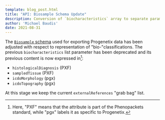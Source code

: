 ```yaml
---
template: blog_post.html
title: "API: Biosample Schema Update"
description: Conversion of `biocharacteristics` array to separate parameters
author: 'Michael Baudis'
date: 2021-08-31
---
```


The [`Biosample` schema](http://progenetix.org/services/schemas/Biosample/) used for exporting Progenetix data has been adjusted with respect to representation of "bio-"classifications. The previous `biocharacteristics` list parameter has been deprecated and its previous content is now expressed in[^1]:

* `histologicalDiagnosis` (PXF)
* `sampledTissue` (PXF)
* `icdoMorphology` (pgx)
* `icdoTopography` (pgx)

<!--more-->

At this stage we keep the current `externalReferences` "grab bag" list.

[^1]: Here, "PXF" means that the attribute is part of the Phenopackets standard, while "pgx" labels it as specific to Progenetix.
